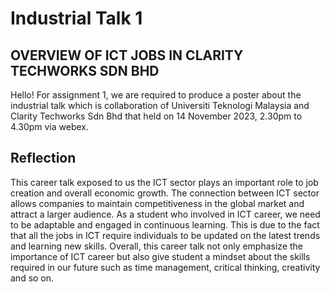 # Industrial Talk 1

## OVERVIEW OF ICT JOBS IN CLARITY TECHWORKS SDN BHD

Hello! For assignment 1, we are required to produce a poster about the industrial talk which is collaboration of Universiti Teknologi Malaysia and Clarity Techworks Sdn Bhd
that held on 14 November 2023, 2.30pm to 4.30pm via webex.

## Reflection

This career talk exposed to us the ICT sector plays an important role to job creation and overall economic growth. The connection between ICT sector allows companies to maintain competitiveness in the global market and attract a larger audience. As a student who involved in ICT career, we need to be adaptable and engaged in continuous learning. This is due to the fact that all the jobs in ICT require individuals to be updated on the latest trends and learning new skills. Overall, this career talk not only  emphasize the importance of ICT career but also give student a mindset about the skills required in our future such as time management, critical thinking, creativity and so on.

